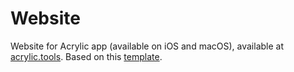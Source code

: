# Website

Website for Acrylic app (available on iOS and macOS), available at [acrylic.tools](https://acrylic.tools). Based on this [template](https://github.com/emilbaehr/automatic-app-landing-page).
